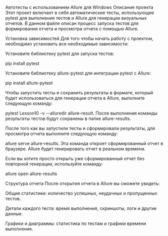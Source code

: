 Автотесты с использованием Allure для Windows
Описание проекта
Этот проект включает в себя автоматические тесты, использующие pytest для выполнения тестов и Allure для генерации визуальных отчетов. В данном файле описан процесс запуска тестов для формирования отчета и просмотра отчета с помощью Allure.

Установка зависимостей
Для того чтобы начать работу с проектом, необходимо установить все необходимые зависимости:

Установите библиотеку pytest для запуска тестов:

pip install pytest

Установите библиотеку allure-pytest для интеграции pytest с Allure:

pip install allure-pytest

Чтобы запустить тесты и сохранить результаты в формате, который будет использоваться для генерации отчета в Allure, выполните следующую команду:

pytest Lesson10 -v --alluredir allure-result. После выполнения команды результаты тестов будут сохранены в папке allure-results.

После того как вы запустили тесты и сформировали результаты, для просмотра отчета выполните следующую команду:

allure serve allure-results. Эта команда откроет сформированный отчет в браузере. Allure будет генерировать отчет в реальном времени.

Если вы хотите просто открыть уже сформированный отчет без повторной генерации, используйте команду:

allure open allure-results

Структура отчета
После открытия отчета в Allure вы сможете увидеть:

Общие статистики: количество успешных, неудачных и пропущенных тестов.

Детали каждого теста: время выполнения, скриншоты, логи и другие данные.

Графики и диаграммы: статистика по тестам и графики времени выполнения.